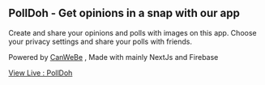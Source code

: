 ## PollDoh - Get opinions in a snap with our app

Create and share your opinions and polls with images on this app. Choose your privacy settings and share your polls with friends.

Powered by [CanWeBe](https://www.canwebe.in) , Made with mainly NextJs and Firebase

[View Live : PollDoh](https://polldoh.canwebe.in)
